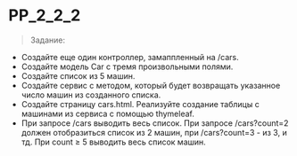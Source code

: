 # PP_2_2_2
> Задание:
- Создайте еще один контроллер, замаппленный на /cars.
- Создайте модель Car с тремя произвольными полями.
- Создайте список из 5 машин.
-  Создайте сервис с методом, который будет возвращать указанное число машин из созданного списка.
- Создайте страницу cars.html. Реализуйте создание таблицы с машинами из сервиса с помощью thymeleaf.
- При запросе /cars выводить весь список. При запросе /cars?count=2 должен отобразиться список из 2 машин,
   при /cars?count=3 - из 3, и тд. При count ≥ 5 выводить весь список машин.
